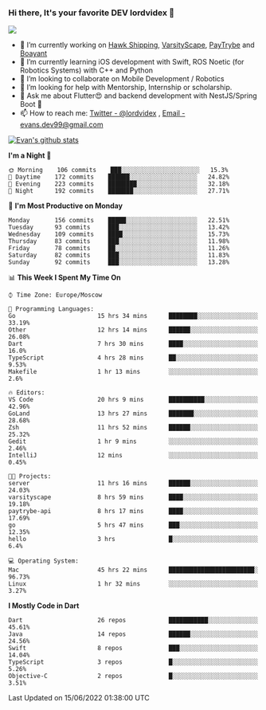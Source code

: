 ### Hi there, It's your favorite DEV lordvidex 👋
<img src="https://komarev.com/ghpvc/?username=lordvidex&label=Views&color=blue&style=plastic" />
<!--
**lordvidex/lordvidex** is a ✨ _special_ ✨ repository because its `README.md` (this file) appears on your GitHub profile.
Here are some ideas to get you started:
-->

- 🔭 I’m currently working on [Hawk Shipping](https://hawkshipping.com), [VarsityScape](https://varsityscape.com), [PayTrybe](https://www.paytrybe.com) and [Boayant](https://www.github.com/boayant-dev)
- 🌱 I’m currently learning iOS development with Swift, ROS Noetic (for Robotics Systems) with C++ and Python
- 👯 I’m looking to collaborate on Mobile Development / Robotics
- 🤔 I’m looking for help with Mentorship, Internship or scholarship.
- 💬 Ask me about Flutter😍 and backend development with NestJS/Spring Boot 🔮
- 📫 How to reach me: [Twitter - @lordvidex](https://twitter.com/lordvidex) , [Email - evans.dev99@gmail.com](mailto:evans.dev99@gmail.com?body=Hello%20Evans,)

<div>
<!-- <a href="https://github.com/lordvidex">
  <img src="https://github-readme-stats.vercel.app/api/top-langs/?username=lordvidex&theme=light" />
</a>    -->
<!-- [![Top Langs](https://github-readme-stats.vercel.app/api/top-langs/?username=lordvidex)](https://github.com/lordvidex/)  -->

<a href="https://github.com/lordvidex">
 <img src="https://github-readme-stats.vercel.app/api?username=lordvidex&show_icons=true&theme=light&line_height=27" alt="Evan's github stats"/>
</a>
</div>


<!--
  <a href="https://github.com/iampawan/FlutterExampleApps">
    <img align="center" src="https://github-readme-stats.vercel.app/api/pin/?username=iampawan&repo=FlutterExampleApps&theme=light" />

  </a>
  <a href="https://github.com/iampawan/VelocityX">
   <img align="center" src="https://github-readme-stats.vercel.app/api/pin/?username=iampawan&repo=VelocityX&theme=light" />
  </a>
-->
<!--START_SECTION:waka-->
**I'm a Night 🦉** 

```text
🌞 Morning    106 commits    ███░░░░░░░░░░░░░░░░░░░░░░   15.3% 
🌆 Daytime    172 commits    ██████░░░░░░░░░░░░░░░░░░░   24.82% 
🌃 Evening    223 commits    ████████░░░░░░░░░░░░░░░░░   32.18% 
🌙 Night      192 commits    ███████░░░░░░░░░░░░░░░░░░   27.71%

```
📅 **I'm Most Productive on Monday** 

```text
Monday       156 commits    █████░░░░░░░░░░░░░░░░░░░░   22.51% 
Tuesday      93 commits     ███░░░░░░░░░░░░░░░░░░░░░░   13.42% 
Wednesday    109 commits    ████░░░░░░░░░░░░░░░░░░░░░   15.73% 
Thursday     83 commits     ███░░░░░░░░░░░░░░░░░░░░░░   11.98% 
Friday       78 commits     ██░░░░░░░░░░░░░░░░░░░░░░░   11.26% 
Saturday     82 commits     ███░░░░░░░░░░░░░░░░░░░░░░   11.83% 
Sunday       92 commits     ███░░░░░░░░░░░░░░░░░░░░░░   13.28%

```


📊 **This Week I Spent My Time On** 

```text
⌚︎ Time Zone: Europe/Moscow

💬 Programming Languages: 
Go                       15 hrs 34 mins      ████████░░░░░░░░░░░░░░░░░   33.19% 
Other                    12 hrs 14 mins      ██████░░░░░░░░░░░░░░░░░░░   26.08% 
Dart                     7 hrs 30 mins       ████░░░░░░░░░░░░░░░░░░░░░   16.0% 
TypeScript               4 hrs 28 mins       ██░░░░░░░░░░░░░░░░░░░░░░░   9.53% 
Makefile                 1 hr 13 mins        ░░░░░░░░░░░░░░░░░░░░░░░░░   2.6%

🔥 Editors: 
VS Code                  20 hrs 9 mins       ██████████░░░░░░░░░░░░░░░   42.96% 
GoLand                   13 hrs 27 mins      ███████░░░░░░░░░░░░░░░░░░   28.68% 
Zsh                      11 hrs 52 mins      ██████░░░░░░░░░░░░░░░░░░░   25.32% 
Gedit                    1 hr 9 mins         ░░░░░░░░░░░░░░░░░░░░░░░░░   2.46% 
IntelliJ                 12 mins             ░░░░░░░░░░░░░░░░░░░░░░░░░   0.45%

🐱‍💻 Projects: 
server                   11 hrs 16 mins      ██████░░░░░░░░░░░░░░░░░░░   24.03% 
varsityscape             8 hrs 59 mins       ████░░░░░░░░░░░░░░░░░░░░░   19.18% 
paytrybe-api             8 hrs 17 mins       ████░░░░░░░░░░░░░░░░░░░░░   17.69% 
go                       5 hrs 47 mins       ███░░░░░░░░░░░░░░░░░░░░░░   12.35% 
hello                    3 hrs               █░░░░░░░░░░░░░░░░░░░░░░░░   6.4%

💻 Operating System: 
Mac                      45 hrs 22 mins      ████████████████████████░   96.73% 
Linux                    1 hr 32 mins        ░░░░░░░░░░░░░░░░░░░░░░░░░   3.27%

```

**I Mostly Code in Dart** 

```text
Dart                     26 repos            ███████████░░░░░░░░░░░░░░   45.61% 
Java                     14 repos            ██████░░░░░░░░░░░░░░░░░░░   24.56% 
Swift                    8 repos             ███░░░░░░░░░░░░░░░░░░░░░░   14.04% 
TypeScript               3 repos             █░░░░░░░░░░░░░░░░░░░░░░░░   5.26% 
Objective-C              2 repos             █░░░░░░░░░░░░░░░░░░░░░░░░   3.51%

```



 Last Updated on 15/06/2022 01:38:00 UTC
<!--END_SECTION:waka-->
